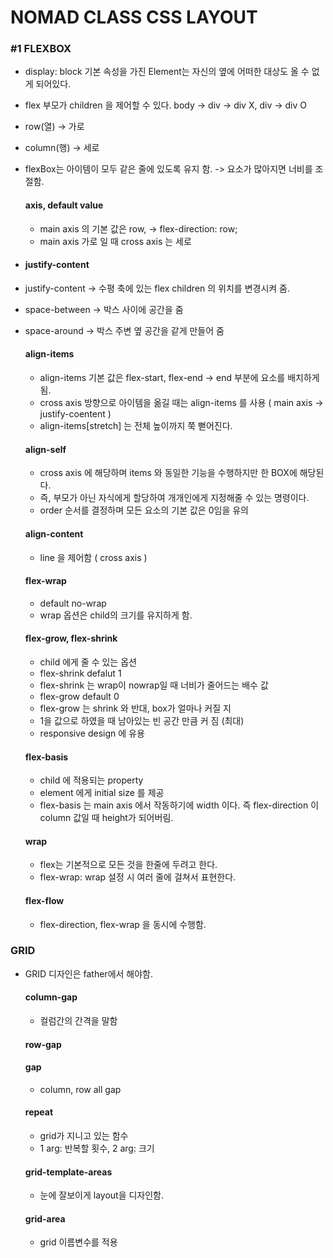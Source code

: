 # NOMAD CLASS CSS LAYOUT

### #1 FLEXBOX
* display: block 기본 속성을 가진 Element는 자신의 옆에 어떠한 대상도 올 수 없게 되어있다.
* flex 부모가 children 을 제어할 수 있다. body -> div -> div X, div -> div O
* row(열) -> 가로
* column(행) -> 세로
* flexBox는 아이템이 모두 같은 줄에 있도록 유지 함. -> 요소가 많아지면 너비를 조절함.

  #### axis, default value
  * main axis 의 기본 값은 row, -> flex-direction: row;
  * main axis 가로 일 때 cross axis 는 세로
* #### justify-content
* justify-content -> 수평 축에 있는 flex children 의 위치를 변경시켜 줌.
* space-between -> 박스 사이에 공간을 줌
* space-around -> 박스 주변 옆 공간을 같게 만들어 줌
  #### align-items
  * align-items 기본 값은 flex-start, flex-end -> end 부분에 요소를 배치하게 됨.
  * cross axis 방향으로 아이템을 옮길 때는 align-items 를 사용 ( main axis -> justify-coentent )
  * align-items[stretch] 는 전체 높이까지 쭉 뻗어진다.
  #### align-self
  * cross axis 에 해당하며 items 와 동일한 기능을 수행하지만 한 BOX에 해당된다.
  * 즉, 부모가 아닌 자식에게 할당하여 개개인에게 지정해줄 수 있는 명령이다.
  * order 순서를 결정하며 모든 요소의 기본 값은 0임을 유의
  #### align-content
  * line 을 제어함 ( cross axis )
  #### flex-wrap 
  * default no-wrap
  * wrap 옵션은 child의 크기를 유지하게 함.
  #### flex-grow, flex-shrink
  * child 에게 줄 수 있는 옵션
  * flex-shrink defalut 1
  * flex-shrink 는 wrap이 nowrap일 때 너비가 줄어드는 배수 값
  * flex-grow default 0
  * flex-grow 는 shrink 와 반대, box가 얼마나 커질 지
  * 1을 값으로 하였을 때 남아있는 빈 공간 만큼 커 짐 (최대)
  * responsive design 에 유용
  #### flex-basis
  * child 에 적용되는 property
  * element 에게 initial size 를 제공
  * flex-basis 는 main axis 에서 작동하기에 width 이다. 즉 flex-direction 이 column 값일 때 height가 되어버림.
  #### wrap
  * flex는 기본적으로 모든 것을 한줄에 두려고 한다.
  * flex-wrap: wrap 설정 시 여러 줄에 걸쳐서 표현한다.
  #### flex-flow
  * flex-direction, flex-wrap 을 동시에 수행함.
  
### GRID
* GRID 디자인은 father에서 해야함.
  #### column-gap 
  * 컬럼간의 간격을 말함
  #### row-gap
  #### gap
  * column, row  all gap
  #### repeat
  * grid가 지니고 있는 함수
  * 1 arg: 반복할 횟수, 2 arg: 크기
  #### grid-template-areas
  * 눈에 잘보이게 layout을 디자인함.
  #### grid-area
  * grid 이름변수를 적용